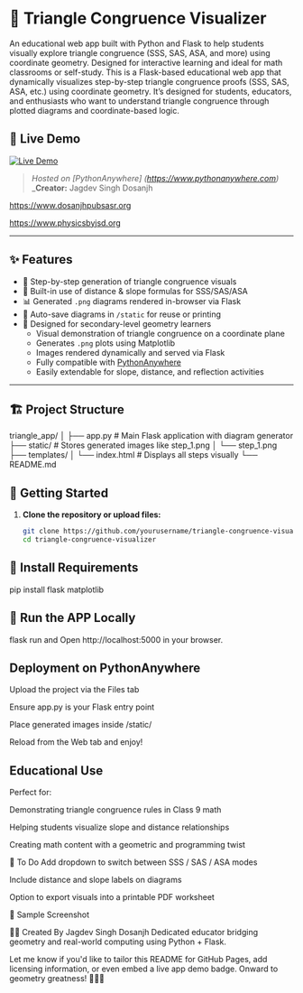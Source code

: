 # 🔺 Triangle Congruence Visualizer

An educational web app built with Python and Flask to help students visually explore triangle congruence (SSS, SAS, ASA, and more) using coordinate geometry. Designed for interactive learning and ideal for math classrooms or self-study.
This is a Flask-based educational web app that dynamically visualizes step-by-step triangle congruence proofs (SSS, SAS, ASA, etc.) using coordinate geometry. It’s designed for students, educators, and enthusiasts who want to understand triangle congruence through plotted diagrams and coordinate-based logic.

## 🚀 Live Demo

[![Live Demo](https://img.shields.io/badge/Live_App-Click_Here-green)](https://jagdevsinghdosanjh.pythonanywhere.com)

> _Hosted on [PythonAnywhere]
(https://www.pythonanywhere.com)_  
> _**Creator:** Jagdev Singh Dosanjh

https://www.dosanjhpubsasr.org

https://www.physicsbyjsd.org

---
## ✨ Features

- 📐 Step-by-step generation of triangle congruence visuals
- 🧮 Built-in use of distance & slope formulas for SSS/SAS/ASA
- 📊 Generated `.png` diagrams rendered in-browser via Flask
- 📁 Auto-save diagrams in `/static` for reuse or printing
- 🧠 Designed for secondary-level geometry learners
    - Visual demonstration of triangle congruence on a coordinate plane
    - Generates `.png` plots using Matplotlib
    - Images rendered dynamically and served via Flask
    - Fully compatible with [PythonAnywhere](https://www.pythonanywhere.com)
    - Easily extendable for slope, distance, and reflection activities
---

## 🏗️ Project Structure

triangle_app/ │ ├── app.py # Main Flask application with diagram generator ├── static/ # Stores generated images like step_1.png │ └── step_1.png ├── templates/ │ └── index.html # Displays all steps visually └── README.md

## 🚀 Getting Started

1. **Clone the repository or upload files:**

   ```bash
   git clone https://github.com/yourusername/triangle-congruence-visualizer.git
   cd triangle-congruence-visualizer
## 🚀 Install Requirements
pip install flask matplotlib
## 🚀 Run the APP Locally
flask run 
and
Open
 http://localhost:5000 
 in your browser.

## Deployment on PythonAnywhere
Upload the project via the Files tab

Ensure app.py is your Flask entry point

Place generated images inside /static/

Reload from the Web tab and enjoy!

## Educational Use
Perfect for:

Demonstrating triangle congruence rules in Class 9 math

Helping students visualize slope and distance relationships

Creating math content with a geometric and programming twist

📌 To Do
Add dropdown to switch between SSS / SAS / ASA modes

Include distance and slope labels on diagrams

Option to export visuals into a printable PDF worksheet

📸 Sample Screenshot

👨‍🏫 Created By
Jagdev Singh Dosanjh Dedicated educator bridging geometry and real-world computing using Python + Flask.

Let me know if you'd like to tailor this README for GitHub Pages, add licensing information, or even embed a live app demo badge. Onward to geometry greatness! 🔷📐🌐  
